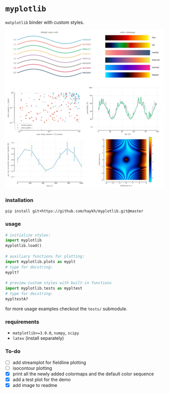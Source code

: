 # `myplotlib`

`matplotlib` binder with custom styles.

![preview](https://github.com/haykh/myplotlib/blob/master/myplotlib/preview.jpg)

### installation

```shell
pip install git+https://github.com/haykh/myplotlib.git@master
```

### usage

```python
# initialize styles:
import myplotlib
myplotlib.load()

# auxiliary functions for plotting:
import myplotlib.plots as myplt
# type for docstring:
myplt? 

# preview custom styles with built-in functions
import myplotlib.tests as mypltest
# type for docstring:
mypltestA?
```

for more usage examples checkout the `tests/` submodule.

### requirements

* `matplotlib>=3.0.0`, `numpy`, `scipy`
* `latex` (install separately)

### To-do

- [ ] add streamplot for fieldline plotting 
- [ ] isocontour plotting
- [x] print all the newly added colormaps and the default color sequence
- [x] add a test plot for the demo
- [x] add image to readme

